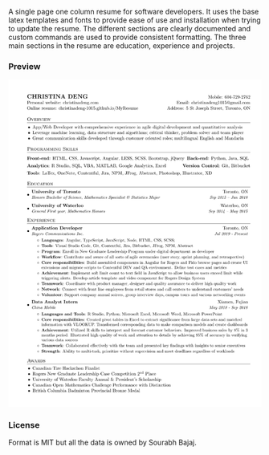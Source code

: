 A single page one column resume for software developers. It uses the base latex templates and fonts to provide ease of use and installation when trying to update the resume. The different sections are clearly documented and custom commands are used to provide consistent formatting. The three main sections in the resume are education, experience and projects.


### Preview
![Resume Screenshot](/ChristinaDeng_resume.png)

### License
Format is MIT but all the data is owned by Sourabh Bajaj.
